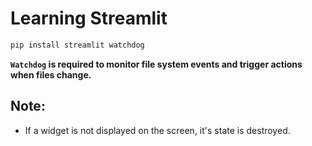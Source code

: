 # Learning Streamlit

```bash
pip install streamlit watchdog
```

**`Watchdog` is required to monitor file system events and trigger actions when files change.**
## Note:
- If a widget is not displayed on the screen, it's state is destroyed.